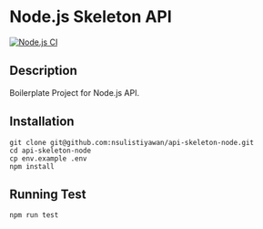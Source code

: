 # Node.js Skeleton API

[![Node.js CI](https://github.com/nsulistiyawan/api-skeleton-node/actions/workflows/node.js.yml/badge.svg?branch=main)](https://github.com/nsulistiyawan/api-skeleton-node/actions/workflows/node.js.yml)


## Description
Boilerplate Project for Node.js API.


## Installation

```
git clone git@github.com:nsulistiyawan/api-skeleton-node.git
cd api-skeleton-node 
cp env.example .env
npm install
```

## Running Test 
```
npm run test
```
